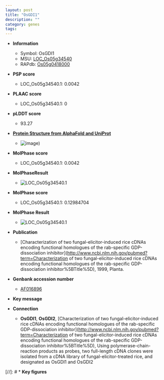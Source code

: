 ```yaml
---
layout: post
title: "OsGDI1"
description: ""
category: genes
tags: 
---
```


* **Information**  
    + Symbol: OsGDI1  
    + MSU: [LOC_Os05g34540](http://rice.plantbiology.msu.edu/cgi-bin/ORF_infopage.cgi?orf=LOC_Os05g34540)  
    + RAPdb: [Os05g0418000](http://rapdb.dna.affrc.go.jp/viewer/gbrowse_details/irgsp1?name=Os05g0418000)  

* **PSP score**  
    + LOC_Os05g34540.1: 0.0042 

* **PLAAC score**  
    + LOC_Os05g34540.1: 0 

* **pLDDT score**
    + 93.27

* **[Protein Structure from AlphaFold and UniProt](https://www.uniprot.org/uniprotkb/A0A0P0WMC0/entry#structure)**
    + ![image](https://ricepsp.github.io/images/A/AF-A0A0P0WMC0-F1.png))

* **MolPhase score**
    + LOC_Os05g34540.1: 0.0042

* **MolPhaseResult**
    + ![LOC_Os05g34540.1](https://ricepsp.github.io/pictures/LOC_Os05g/LOC_Os05g34540.1.png)

* **MolPhase score**
    + LOC_Os05g34540.1: 0.12984704

* **MolPhase Result**
    + ![LOC_Os05g34540.1](https://304243504.github.io/Pictures/LOC_Os05g/LOC_Os05g34540.1.png)

* **Publication**  
    + [Characterization of two fungal-elicitor-induced rice cDNAs encoding functional homologues of the rab-specific GDP-dissociation inhibitor](http://www.ncbi.nlm.nih.gov/pubmed?term=Characterization of two fungal-elicitor-induced rice cDNAs encoding functional homologues of the rab-specific GDP-dissociation inhibitor%5BTitle%5D), 1999, Planta.

* **Genbank accession number**  
    + [AF016896](http://www.ncbi.nlm.nih.gov/nuccore/AF016896)

* **Key message**  

* **Connection**  
    + __OsGDI1__, __OsGDI2__, [Characterization of two fungal-elicitor-induced rice cDNAs encoding functional homologues of the rab-specific GDP-dissociation inhibitor](http://www.ncbi.nlm.nih.gov/pubmed?term=Characterization of two fungal-elicitor-induced rice cDNAs encoding functional homologues of the rab-specific GDP-dissociation inhibitor%5BTitle%5D), Using polymerase-chain-reaction products as probes, two full-length cDNA clones were isolated from a cDNA library of fungal-elicitor-treated rice, and designated as OsGDI1 and OsGDI2

[//]: # * **Key figures**  


